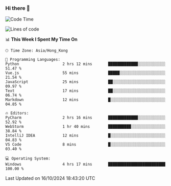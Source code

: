 ### Hi there 👋

<!--
**RoiexLee/RoiexLee** is a ✨ _special_ ✨ repository because its `README.md` (this file) appears on your GitHub profile.

Here are some ideas to get you started:

- 🔭 I’m currently working on ...
- 🌱 I’m currently learning ...
- 👯 I’m looking to collaborate on ...
- 🤔 I’m looking for help with ...
- 💬 Ask me about ...
- 📫 How to reach me: ...
- 😄 Pronouns: ...
- ⚡ Fun fact: ...
-->

<!--START_SECTION:waka-->
![Code Time](http://img.shields.io/badge/Code%20Time-718%20hrs%2011%20mins-blue)

![Lines of code](https://img.shields.io/badge/From%20Hello%20World%20I%27ve%20Written-38.4%20thousand%20lines%20of%20code-blue)

📊 **This Week I Spent My Time On** 

```text
🕑︎ Time Zone: Asia/Hong_Kong

💬 Programming Languages: 
Python                   2 hrs 12 mins       █████████████░░░░░░░░░░░░   51.47 % 
Vue.js                   55 mins             █████░░░░░░░░░░░░░░░░░░░░   21.54 % 
JavaScript               25 mins             ██░░░░░░░░░░░░░░░░░░░░░░░   09.97 % 
Text                     17 mins             ██░░░░░░░░░░░░░░░░░░░░░░░   06.74 % 
Markdown                 12 mins             █░░░░░░░░░░░░░░░░░░░░░░░░   04.85 % 

🔥 Editors: 
PyCharm                  2 hrs 16 mins       █████████████░░░░░░░░░░░░   52.92 % 
WebStorm                 1 hr 40 mins        ██████████░░░░░░░░░░░░░░░   38.84 % 
IntelliJ IDEA            12 mins             █░░░░░░░░░░░░░░░░░░░░░░░░   04.83 % 
VS Code                  8 mins              █░░░░░░░░░░░░░░░░░░░░░░░░   03.40 % 

💻 Operating System: 
Windows                  4 hrs 17 mins       █████████████████████████   100.00 % 
```


 Last Updated on 16/10/2024 18:43:20 UTC
<!--END_SECTION:waka-->
